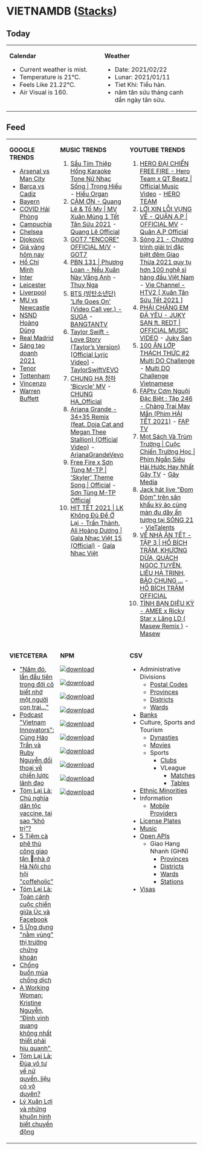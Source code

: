 # VIETNAMDB ([Stacks](docs/stacks))

## Today

<table style="width:100%"><tbody style="width:100%"><tr><td valign="top" width="33%">

**Calendar**

- Current weather is mist.
- Temperature is 21°C.
- Feels Like 21.22°C.
- Air Visual is 160.

</td><td valign="top" width="33%">

**Weather**

- Date: 2021/02/22
- Lunar: 2021/01/11
- Tiet Khi: Tiểu hàn.
- năm tân sửu tháng canh dần ngày tân sửu.

</td></tr></tbody></table>

## Feed

<table style="width:100%"><tbody style="width:100%"><tr><td valign="top" width="33%">

**GOOGLE TRENDS**

- [Arsenal vs Man City](https://www.google.com/search?q=Arsenal%20vs%20Man%20City)
- [Barca vs Cadiz](https://www.google.com/search?q=Barca%20vs%20Cadiz)
- [Bayern](https://www.google.com/search?q=Bayern)
- [COVID Hải Phòng](https://www.google.com/search?q=COVID%20H%E1%BA%A3i%20Ph%C3%B2ng)
- [Campuchia](https://www.google.com/search?q=Campuchia)
- [Chelsea](https://www.google.com/search?q=Chelsea)
- [Djokovic](https://www.google.com/search?q=Djokovic)
- [Giá vàng hôm nay](https://www.google.com/search?q=Gi%C3%A1%20v%C3%A0ng%20h%C3%B4m%20nay)
- [Hồ Chí Minh](https://www.google.com/search?q=H%E1%BB%93%20Ch%C3%AD%20Minh)
- [Inter](https://www.google.com/search?q=Inter)
- [Leicester](https://www.google.com/search?q=Leicester)
- [Liverpool](https://www.google.com/search?q=Liverpool)
- [MU vs Newcastle](https://www.google.com/search?q=MU%20vs%20Newcastle)
- [NSND Hoàng Dũng](https://www.google.com/search?q=NSND%20Ho%C3%A0ng%20D%C5%A9ng)
- [Real Madrid](https://www.google.com/search?q=Real%20Madrid)
- [Sáng tạo doanh 2021](https://www.google.com/search?q=S%C3%A1ng%20t%E1%BA%A1o%20doanh%202021)
- [Tenor](https://www.google.com/search?q=Tenor)
- [Tottenham](https://www.google.com/search?q=Tottenham)
- [Vincenzo](https://www.google.com/search?q=Vincenzo)
- [Warren Buffett](https://www.google.com/search?q=Warren%20Buffett)

</td><td valign="top" width="33%">

**MUSIC TRENDS**

01. [Sầu Tím Thiệp Hồng Karaoke Tone Nữ Nhạc Sống | Trọng Hiếu](https://www.youtube.com/watch?v=BRMjeHz412Q) - [Hiếu Organ](https://www.youtube.com/channel/UCWEYgC77_ZlbDxStQyzOwfA)
02. [CẢM ƠN - Quang Lê & Tố My | MV Xuân Mùng 1 Tết Tân Sửu 2021](https://www.youtube.com/watch?v=SeQ1H0oQCPE) - [Quang Lê Official](https://www.youtube.com/channel/UCNqz53FCc3mUg5NyzHxsXGQ)
03. [GOT7 "ENCORE" OFFICIAL M/V](https://www.youtube.com/watch?v=tAe0yUEzAaI) - [GOT7](https://www.youtube.com/channel/UCNtZPzvkjjB3EuPMNY71cmA)
04. [PBN 131 | Phương Loan - Nếu Xuân Này Vắng Anh](https://www.youtube.com/watch?v=IvkgmzWH_wk) - [Thuy Nga](https://www.youtube.com/channel/UC7nMrW3baKp0dA5Tz9ulVYQ)
05. [BTS (방탄소년단) 'Life Goes On' (Video Call ver.) - SUGA](https://www.youtube.com/watch?v=tHJLvOiROxI) - [BANGTANTV](https://www.youtube.com/channel/UCLkAepWjdylmXSltofFvsYQ)
06. [Taylor Swift - Love Story (Taylor’s Version) [Official Lyric Video]](https://www.youtube.com/watch?v=aXzVF3XeS8M) - [TaylorSwiftVEVO](https://www.youtube.com/channel/UCANLZYMidaCbLQFWXBC95Jg)
07. [CHUNG HA 청하 'Bicycle' MV](https://www.youtube.com/watch?v=_waD9YW8Pa8) - [CHUNG HA_Official](https://www.youtube.com/channel/UC9Gxb0gMCh3EPIDLQXeQUog)
08. [Ariana Grande - 34+35 Remix (feat. Doja Cat and Megan Thee Stallion) (Official Video)](https://www.youtube.com/watch?v=ssq6X6alZ3w) - [ArianaGrandeVevo](https://www.youtube.com/channel/UC0VOyT2OCBKdQhF3BAbZ-1g)
09. [Free Fire x Sơn Tùng M-TP | 'Skyler' Theme Song |  Official](https://www.youtube.com/watch?v=kKL3x0W2GiQ) - [Sơn Tùng M-TP Official](https://www.youtube.com/channel/UClyA28-01x4z60eWQ2kiNbA)
10. [HIT TẾT 2021 | LK Không Đủ Để Ở Lại - Trấn Thành, Ali Hoàng Dương | Gala Nhạc Việt 15 (Official)](https://www.youtube.com/watch?v=hOOh92Ixc4U) - [Gala Nhạc Việt](https://www.youtube.com/channel/UC8MC0KhiRcvBsMkcjmDf4mg)

</td><td valign="top" width="33%">

**YOUTUBE TRENDS**

01. [HERO ĐẠI CHIẾN FREE FIRE - Hero Team x QT Beatz | Official Music Video](https://www.youtube.com/watch?v=KCzq4aa0wbw) - [HERO TEAM](https://www.youtube.com/channel/UC4uf1-QJkwH-9T5ejvncxIA)
02. [LỜI XIN LỖI VỤNG VỀ - QUÂN A.P | OFFICIAL MV](https://www.youtube.com/watch?v=LhTwcqI71n0) - [Quân A.P Official](https://www.youtube.com/channel/UCXKnIgvBwPV6G-uT7gBXhcA)
03. [Sóng 21 - Chương trình giải trí đặc biệt đêm Giao Thừa 2021 quy tụ hơn 100 nghệ sĩ hàng đầu Việt Nam](https://www.youtube.com/watch?v=CHaRCw5ccuA) - [Vie Channel - HTV2 [ Xuân Tân Sửu Tết 2021 ]](https://www.youtube.com/channel/UCkna2OcuN1E6u5I8GVtdkOw)
04. [PHẢI CHĂNG EM ĐÃ YÊU - JUKY SAN ft. REDT | OFFICIAL MUSIC VIDEO](https://www.youtube.com/watch?v=O81_4VAson4) - [Juky San](https://www.youtube.com/channel/UC78x4PoknbPpD4KkeoVaKZQ)
05. [100 ĂN LỚP THÁCH THỨC #2 Multi DO Challenge](https://www.youtube.com/watch?v=M7rMwAHbkOA) - [Multi DO Challenge Vietnamese](https://www.youtube.com/channel/UC3ZxI9t1wW-Re_XCG66cphA)
06. [FAPtv Cơm Nguội Đặc Biệt : Tập 246 - Chàng Trai May Mắn (Phim HÀI TẾT 2021)](https://www.youtube.com/watch?v=GKRppaLQrI8) - [FAP TV](https://www.youtube.com/channel/UC0jDoh3tVXCaqJ6oTve8ebA)
07. [Mọt Sách Và Trùm Trường | Cuộc Chiến Trường Học | Phim Ngắn Siêu Hài Hước Hay Nhất Gãy TV](https://www.youtube.com/watch?v=tHJN7m4_uYg) - [Gãy Media](https://www.youtube.com/channel/UCTp_WPPxWCjdlXK9kqzxm0A)
08. [Jack hát live "Đom Đóm" trên sân khấu kỳ ảo cùng màn đu dây ấn tượng tại SÓNG 21](https://www.youtube.com/watch?v=mSXNodTt6bw) - [VieTalents](https://www.youtube.com/channel/UCBVSuk_f8ZCPIQ_KwXEGWFw)
09. [VỀ NHÀ ĂN TẾT - TẬP 3 | HỒ BÍCH TRÂM, KHƯƠNG DỪA, QUÁCH NGỌC TUYÊN, LIÊU HÀ TRINH, BẢO CHUNG ...](https://www.youtube.com/watch?v=fVEVV6tW1Uo) - [HỒ BÍCH TRÂM OFFICIAL](https://www.youtube.com/channel/UC6nDGvumjOoV-_Kh8XRWoCw)
10. [TÌNH BẠN DIỆU KỲ - AMEE x Ricky Star x Lăng LD ( Masew Remix )](https://www.youtube.com/watch?v=yFqzSq6T-Iw) - [Masew](https://www.youtube.com/channel/UCpm6kKrf5OdNRZ9hMgk3gsA)

</td></tr><tr><td valign="top" width="33%">

**VIETCETERA**

- ["Năm đó, lần đầu tiên trong đời cô biết nhớ một người con trai..."](https://vietcetera.com/vn/nhan-quyet-dinh-day-o-dao-ngay-len-tau-chua-kip-buon-co-da-oi)
- [Podcast "Vietnam Innovators": Cùng Hảo Trần và Ruby Nguyễn đối thoại về chiến lược lãnh đạo](https://vietcetera.com/vn/podcast-vietnam-innovators-cung-hao-tran-va-ruby-nguyen-doi-thoai-voi-nhung-lanh-dao-tai-ba)
- [Tóm Lại Là: Chủ nghĩa dân tộc vaccine, tại sao “khó trị”?](https://vietcetera.com/vn/tom-lai-la-chu-nghia-dan-toc-vaccine-tai-sao-kho-tri)
- [5 Tiệm cà phê thủ công giao tận nhà ở Hà Nội cho hội "coffeholic"](https://vietcetera.com/vn/5-tiem-ca-phe-thu-cong-giao-tan-nha-o-ha-noi-cho-hoi-coffeholic)
- [Tóm Lại Là: Toàn cảnh cuộc chiến giữa Úc và Facebook](https://vietcetera.com/vn/tom-lai-la-toan-canh-cuoc-chien-giua-uc-va-facebook)
- [5 Ứng dụng "nằm vùng" thị trường chứng khoán](https://vietcetera.com/vn/5-ung-dung-nam-vung-thi-truong-chung-khoan)
- [Chống buồn mùa chống dịch](https://vietcetera.com/vn/chong-buon-mua-chong-dich)
- [A Working Woman: Kristine Nguyễn, “Đỉnh vinh quang không nhất thiết phải hiu quạnh” ](https://vietcetera.com/vn/a-working-woman-kristine-nguyen-dinh-vinh-quang-khong-nhat-thiet-phai-hiu-quanh)
- [Tóm Lại Là: Đùa vô tư về nữ quyền, liệu có vô duyên?](https://vietcetera.com/vn/tom-lai-la-dua-vo-tu-hoa-vo-duyen)
- [Lý Xuân Lợi và những khuôn hình biết chuyển động](https://vietcetera.com/vn/ly-xuan-loi-va-nhung-khuon-hinh-biet-chuyen-dong)

</td><td valign="top" width="33%">

**NPM**

[![download](https://img.shields.io/npm/dm/giaohangnhanh.svg?style=flat&label=giaohangnhanh+%28download%29)](https://www.npmjs.com/package/giaohangnhanh)

[![download](https://img.shields.io/npm/dm/onepay.svg?style=flat&label=onepay+%28download%29)](https://www.npmjs.com/package/onepay)

[![download](https://img.shields.io/npm/dm/vietcetera.svg?style=flat&label=vietcetera+%28download%29)](https://www.npmjs.com/package/vietcetera)

[![download](https://img.shields.io/npm/dm/vietnambanks.svg?style=flat&label=vietnambanks+%28download%29)](https://www.npmjs.com/package/vietnambanks)

[![download](https://img.shields.io/npm/dm/vietnamgovernment.svg?style=flat&label=vietnamgovernment+%28download%29)](https://www.npmjs.com/package/vietnamgovernment)

[![download](https://img.shields.io/npm/dm/vietnamnews.svg?style=flat&label=vietnamnews+%28download%29)](https://www.npmjs.com/package/vietnamnews)

[![download](https://img.shields.io/npm/dm/vnapis.svg?style=flat&label=vnapis+%28download%29)](https://www.npmjs.com/package/vnapis)

[![download](https://img.shields.io/npm/dm/vnpay.svg?style=flat&label=vnpay+%28download%29)](https://www.npmjs.com/package/vnpay)

[![download](https://img.shields.io/npm/dm/vtcpay.svg?style=flat&label=vtcpay+%28download%29)](https://www.npmjs.com/package/vtcpay)

[![download](https://img.shields.io/npm/dm/zalopay.svg?style=flat&label=zalopay+%28download%29)](https://www.npmjs.com/package/zalopay)

</td><td valign="top" width="33%">

**CSV**

- Administrative Divisions
  - [Postal Codes](docs/administrative-divisions/postal-codes.csv)
  - [Provinces](docs/administrative-divisions/provinces.csv)
  - [Districts](docs/administrative-divisions/districts.csv)
  - [Wards](docs/administrative-divisions/wards.csv)
- [Banks](docs/banks/banks.csv)
- Culture, Sports and Tourism
  - [Dynasties](docs/cst/culture/dynasties.csv)
  - [Movies](docs/cst/culture/movies.md)
  - Sports
    - [Clubs](docs/cst/sports/clubs.csv)
    - VLeague
      - [Matches](docs/cst/sports/vleague/matches.csv)
      - [Tables](docs/cst/sports/vleague/tables.csv)
- [Ethnic Minorities](docs/ethnic-minorities/ethnic-minorities.csv)
- Information
  - [Mobile Providers](docs/information/mobile-providers.csv)
- [License Plates](docs/license-plates/license-plates.csv)
- [Music](docs/music/artists.csv)
- [Open APIs](docs/open-apis/open-apis.csv)
  - Giao Hang Nhanh (GHN)
    - [Provinces](docs/open-apis/ghn/provinces.csv)
    - [Districts](docs/open-apis/ghn/districts.csv)
    - [Wards](docs/open-apis/ghn/wards.csv)
    - [Stations](docs/open-apis/ghn/stations.csv)
- [Visas](docs/visas/visas.csv)

</td></tr></tbody></table>
